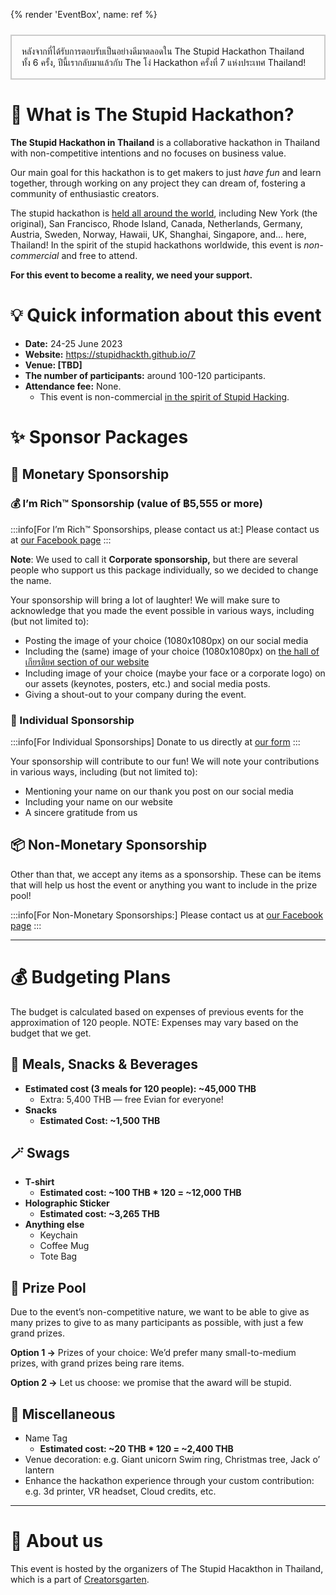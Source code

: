 {% render 'EventBox', name: ref %}

<div style="padding: 1rem; margin-top: 24px; border: 2px solid #0003;">
หลังจากที่ได้รับการตอบรับเป็นอย่างดีมาตลอดใน The Stupid Hackathon Thailand ทั้ง 6 ครั้ง, ปีนี้เรากลับมาแล้วกับ The โง่ Hackathon ครั้งที่ 7 แห่งประเทศ Thailand!
</div>

# 🙋 What is The Stupid Hackathon?

**The Stupid Hackathon in Thailand** is a collaborative hackathon in Thailand with non-competitive intentions and no focuses on business value.

Our main goal for this hackathon is to get makers to just *have fun* and learn together, through working on any project they can dream of, fostering a community of enthusiastic creators.

The stupid hackathon is [held all around the world](https://gist.github.com/cheeaun/c3fe6cbb11aef1e146a3474dccf63b87), including New York (the original), San Francisco, Rhode Island, Canada, Netherlands, Germany, Austria, Sweden, Norway, Hawaii, UK, Shanghai, Singapore, and… here, Thailand! In the spirit of the stupid hackathons worldwide, this event is *non-commercial* and free to attend.

**For this event to become a reality, we need your support.**

# 💡 Quick information about this event

- **Date:** 24-25 June 2023
- **Website:** https://stupidhackth.github.io/7
- **Venue: [TBD]**
- **The number of participants:** around 100-120 participants.
- **Attendance fee:** None.
    - This event is non-commercial [in the spirit of Stupid Hacking](http://stupidhackathon.github.io).

# ✨ Sponsor Packages

## 💸 Monetary Sponsorship

### 💰 I’m Rich™️ Sponsorship (value of ฿5,555 or more)

:::info[For I’m Rich™️ Sponsorships, please contact us at:]
Please contact us at [our Facebook page](https://grtn.org/fb)
:::

**Note**: We used to call it **Corporate sponsorship,** but there are several people who support us this package individually, so we decided to change the name.

Your sponsorship will bring a lot of laughter! We will make sure to acknowledge that you made the event possible in various ways, including (but not limited to):

- Posting the image of your choice (1080x1080px) on our social media
- Including the (same) image of your choice (1080x1080px) on [the hall of เกียรติยศ section of our website](https://stupidhackth.github.io/7)
- Including image of your choice (maybe your face or a corporate logo) on our assets (keynotes, posters, etc.) and social media posts.
- Giving a shout-out to your company during the event.

### 👀 Individual Sponsorship

:::info[For Individual Sponsorships]
Donate to us directly at [our form](https://grtn.org/e/sht7/individual_spon)
:::

Your sponsorship will contribute to our fun! We will note your contributions in various ways, including (but not limited to):

- Mentioning your name on our thank you post on our social media
- Including your name on our website
- A sincere gratitude from us

## 📦 Non-Monetary Sponsorship

Other than that, we accept any items as a sponsorship. These can be items that will help us host the event or anything you want to include in the prize pool!

:::info[For Non-Monetary Sponsorships:]
Please contact us at [our Facebook page](https://grtn.org/fb)
:::

---

# 💰 Budgeting Plans

The budget is calculated based on expenses of previous events for the approximation of 120 people. NOTE: Expenses may vary based on the budget that we get.

## 🍕 Meals, Snacks & Beverages

- **Estimated cost (3 meals for 120 people): ~45,000 THB**
    - Extra: 5,400 THB — free Evian for everyone!
- **Snacks**
    - **Estimated Cost: ~1,500 THB**

## 🪄 Swags

- **T-shirt**
    - **Estimated cost: ~100 THB * 120 = ~12,000 THB**
- **Holographic Sticker**
    - **Estimated cost: ~3,265 THB**
- **Anything else**
    - Keychain
    - Coffee Mug
    - Tote Bag

## 🤖 Prize Pool

Due to the event’s non-competitive nature, we want to be able to give as many prizes to give to as many participants as possible, with just a few grand prizes.

**Option 1 →** Prizes of your choice: We’d prefer many small-to-medium prizes, with grand prizes being rare items. 

**Option 2 →** Let us choose: we promise that the award will be stupid.

## 🔆 Miscellaneous

- Name Tag
    - **Estimated cost: ~20 THB * 120 = ~2,400 THB**
- Venue decoration: e.g. Giant unicorn Swim ring, Christmas tree, Jack o’ lantern
- Enhance the hackathon experience through your custom contribution: e.g. 3d printer, VR headset, Cloud credits, etc.

---

# 👾 About us

This event is hosted by the organizers of The Stupid Hacakthon in Thailand, which is a part of [Creatorsgarten](https://www.facebook.com/creatorsgarten).